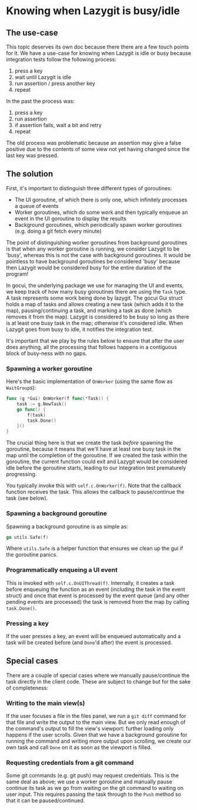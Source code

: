# Knowing when Lazygit is busy/idle

## The use-case

This topic deserves its own doc because there there are a few touch points for it. We have a use-case for knowing when Lazygit is idle or busy because integration tests follow the following process:
1) press a key
2) wait until Lazygit is idle
3) run assertion / press another key
4) repeat

In the past the process was:
1) press a key
2) run assertion
3) if assertion fails, wait a bit and retry
4) repeat

The old process was problematic because an assertion may give a false positive due to the contents of some view not yet having changed since the last key was pressed.

## The solution

First, it's important to distinguish three different types of goroutines:
* The UI goroutine, of which there is only one, which infinitely processes a queue of events
* Worker goroutines, which do some work and then typically enqueue an event in the UI goroutine to display the results
* Background goroutines, which periodically spawn worker goroutines (e.g. doing a git fetch every minute)

The point of distinguishing worker goroutines from background goroutines is that when any worker goroutine is running, we consider Lazygit to be 'busy', whereas this is not the case with background goroutines. It would be pointless to have background goroutines be considered 'busy' because then Lazygit would be considered busy for the entire duration of the program!

In gocui, the underlying package we use for managing the UI and events, we keep track of how many busy goroutines there are using the `Task` type. A task represents some work being done by lazygit. The gocui Gui struct holds a map of tasks and allows creating a new task (which adds it to the map), pausing/continuing a task, and marking a task as done (which removes it from the map). Lazygit is considered to be busy so long as there is at least one busy task in the map; otherwise it's considered idle. When Lazygit goes from busy to idle, it notifies the integration test.

It's important that we play by the rules below to ensure that after the user does anything, all the processing that follows happens in a contiguous block of busy-ness with no gaps.

### Spawning a worker goroutine

Here's the basic implementation of `OnWorker` (using the same flow as `WaitGroup`s):

```go
func (g *Gui) OnWorker(f func(*Task)) {
	task := g.NewTask()
	go func() {
		f(task)
		task.Done()
	}()
}
```

The crucial thing here is that we create the task _before_ spawning the goroutine, because it means that we'll have at least one busy task in the map until the completion of the goroutine. If we created the task within the goroutine, the current function could exit and Lazygit would be considered idle before the goroutine starts, leading to our integration test prematurely progressing.

You typically invoke this with `self.c.OnWorker(f)`. Note that the callback function receives the task. This allows the callback to pause/continue the task (see below).

### Spawning a background goroutine

Spawning a background goroutine is as simple as:

```go
go utils.Safe(f)
```

Where `utils.Safe` is a helper function that ensures we clean up the gui if the goroutine panics.

### Programmatically enqueing a UI event

This is invoked with `self.c.OnUIThread(f)`. Internally, it creates a task before enqueuing the function as an event (including the task in the event struct) and once that event is processed by the event queue (and any other pending events are processed) the task is removed from the map by calling `task.Done()`.

### Pressing a key

If the user presses a key, an event will be enqueued automatically and a task will be created before (and `Done`'d after) the event is processed.

## Special cases

There are a couple of special cases where we manually pause/continue the task directly in the client code. These are subject to change but for the sake of completeness:

### Writing to the main view(s)

If the user focuses a file in the files panel, we run a `git diff` command for that file and write the output to the main view. But we only read enough of the command's output to fill the view's viewport: further loading only happens if the user scrolls. Given that we have a background goroutine for running the command and writing more output upon scrolling, we create our own task and call `Done` on it as soon as the viewport is filled.

### Requesting credentials from a git command

Some git commands (e.g. git push) may request credentials. This is the same deal as above; we use a worker goroutine and manually pause continue its task as we go from waiting on the git command to waiting on user input. This requires passing the task through to the `Push` method so that it can be paused/continued.
